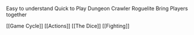 Easy to understand
Quick to Play
	Dungeon Crawler
	Roguelite
Bring Players together

[[Game Cycle]]
[[Actions]]
[[The Dice]]
[[Fighting]]